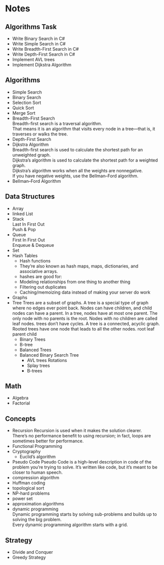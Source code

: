 # Notes

## Algorithms Task

- Write Binary Search in C#
- Write Simple Search in C#
- Write Breadth-First Search in C#
- Write Depth-First Search in C#
- Implement AVL trees
- Implement Dijkstra Algorithm

## Algorithms

- Simple Search
- Binary Search
- Selection Sort
- Quick Sort
- Merge Sort
- Breadth-First Search  
  Breadth-first search is a traversal algorithm.  
  That means it is an algorithm that visits every node in a tree—that is, it traverses or walks the tree.
- Depth-First Search
- Dijkstra Algorithm  
  Breadth-first search is used to calculate the shortest path for an unweighted graph.  
  Dijkstra’s algorithm is used to calculate the shortest path for a weighted graph.  
  Dijkstra’s algorithm works when all the weights are nonnegative.  
  If you have negative weights, use the Bellman–Ford algorithm.
- Bellman–Ford Algorithm

## Data Structures

- Array
- linked List
- Stack  
  Last In First Out  
  Push & Pop
- Queue  
  First In First Out  
  Enqueue & Dequeue
- Set
- Hash Tables
  - Hash functions
  - They’re also known as hash maps, maps, dictionaries, and associative arrays.
  - hashes are good for:
  - Modeling relationships from one thing to another thing
  - Filtering out duplicates
  - Caching/memoizing data instead of making your server do work
- Graphs
- Tree
  Trees are a subset of graphs.
  A tree is a special type of graph where no edges ever point back.
  Nodes can have children, and child nodes can have a parent.
  In a tree, nodes have at most one parent.
  The only node with no parents is the root.
  Nodes with no children are called leaf nodes.
  trees don’t have cycles.
  A tree is a connected, acyclic graph.
  Rooted trees have one node that leads to all the other nodes.
  root
  leaf
  parent
  child
  - Binary Trees
  - B-tree
  - Balanced Trees
  - Balanced Binary Search Tree
    - AVL trees
      Rotations
    - Splay trees
    - B-trees

## Math

- Algebra
- Factorial

## Concepts

- Recursion
  Recursion is used when it makes the solution clearer.  
  There’s no performance benefit to using recursion; in fact, loops are sometimes better for performance.
- Functional Programming
- Cryptography
  - Euclid’s algorithm
- Pseudo Code
  Pseudo Code is a high-level description in code of the problem you’re trying to solve.
  It’s written like code, but it’s meant to be closer to human speech.
- compression algorithm
- Huffman coding
- topological sort
- NP-hard problems
- power set
- approximation algorithms
- dynamic programming  
  Dynamic programming starts by solving sub-problems and builds up to solving the big problem.  
  Every dynamic programming algorithm starts with a grid.

## Strategy

- Divide and Conquer
- Greedy Strategy
